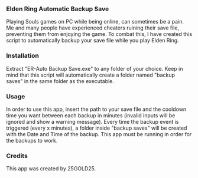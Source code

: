### Elden Ring Automatic Backup Save

Playing Souls games on PC while being online, can sometimes be a pain. Me and many people have experienced cheaters ruining their save file, preventing them from enjoying the game. To combat this, I have created this script to automatically backup your save file while you play Elden Ring.

### Installation

Extract "ER-Auto Backup Save.exe" to any folder of your choice. Keep in mind that this script will automatically create a folder named "backup saves" in the same folder as the executable.

### Usage

In order to use this app, insert the path to your save file and the cooldown time you want between each backup in minutes (invalid inputs will be ignored and show a warning message). Every time the backup event is triggered (every x minutes), a folder inside "backup saves" will be created with the Date and Time of the backup. This app must be running in order for the backups to work.

### Credits

This app was created by 25GOLD25.
